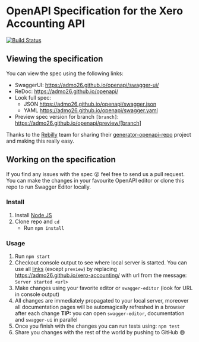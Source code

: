 # OpenAPI Specification for the Xero Accounting API
[![Build Status](https://travis-ci.org/admo26/xero-accounting.svg?branch=master)](https://travis-ci.org/admo26/xero-accounting)

## Viewing the specification
You can view the spec using the following links:
- SwaggerUI: https://admo26.github.io/openapi/swagger-ui/
- ReDoc: https://admo26.github.io/openapi/
- Look full spec:
    + JSON https://admo26.github.io/openapi/swagger.json
    + YAML https://admo26.github.io/openapi/swagger.yaml
- Preview spec version for branch `[branch]`: https://admo26.github.io/openapi/preview/[branch]

Thanks to the [Rebilly](https://github.com/Rebilly) team for sharing their [generator-openapi-repo](https://github.com/Rebilly/generator-openapi-repo) project and making this really easy.

## Working on the specification
If you find any issues with the spec :open_mouth: feel free to send us a pull request. You can make the changes in your favourite OpenAPI editor or clone this repo to run Swagger Editor locally.
### Install

1. Install [Node JS](https://nodejs.org/)
2. Clone repo and `cd`
    + Run `npm install`

### Usage

1. Run `npm start`
2. Checkout console output to see where local server is started. You can use all [links](#links) (except `preview`) by replacing https://admo26.github.io/xero-accounting/ with url from the message: `Server started <url>`
3. Make changes using your favorite editor or `swagger-editor` (look for URL in console output)
4. All changes are immediately propagated to your local server, moreover all documentation pages will be automagically refreshed in a browser after each change
**TIP:** you can open `swagger-editor`, documentation and `swagger-ui` in parallel
5. Once you finish with the changes you can run tests using: `npm test`
6. Share you changes with the rest of the world by pushing to GitHub :smile:
